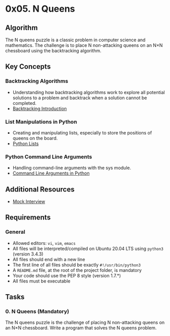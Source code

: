 # 0x05. N Queens

## Algorithm

The N queens puzzle is a classic problem in computer science and mathematics. The challenge is to place N non-attacking queens on an N×N chessboard using the backtracking algorithm.


## Key Concepts

### Backtracking Algorithms
- Understanding how backtracking algorithms work to explore all potential solutions to a problem and backtrack when a solution cannot be completed.
- [Backtracking Introduction](https://example.com)


### List Manipulations in Python
- Creating and manipulating lists, especially to store the positions of queens on the board.
- [Python Lists](https://example.com)

### Python Command Line Arguments
- Handling command-line arguments with the sys module.
- [Command Line Arguments in Python](https://example.com)

## Additional Resources
- [Mock Interview](https://example.com)

## Requirements

### General
- Allowed editors: `vi`, `vim`, `emacs`
- All files will be interpreted/compiled on Ubuntu 20.04 LTS using `python3` (version 3.4.3)
- All files should end with a new line
- The first line of all files should be exactly `#!/usr/bin/python3`
- A `README.md` file, at the root of the project folder, is mandatory
- Your code should use the PEP 8 style (version 1.7.*)
- All files must be executable

## Tasks

### 0. N Queens (Mandatory)

The N queens puzzle is the challenge of placing N non-attacking queens on an N×N chessboard. Write a program that solves the N queens problem.



